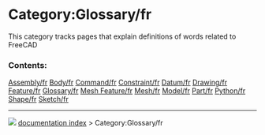 # Category:Glossary/fr
This category tracks pages that explain definitions of words related to FreeCAD

### Contents:

    
  [Assembly/fr](Assembly/fr.md)       [Body/fr](Body/fr.md)           [Command/fr](Command/fr.md)
  [Constraint/fr](Constraint/fr.md)   [Datum/fr](Datum/fr.md)         [Drawing/fr](Drawing/fr.md)
  [Feature/fr](Feature/fr.md)         [Glossary/fr](Glossary/fr.md)   [Mesh Feature/fr](Mesh_Feature/fr.md)
  [Mesh/fr](Mesh/fr.md)               [Model/fr](Model/fr.md)         [Part/fr](Part/fr.md)
  [Python/fr](Python/fr.md)           [Shape/fr](Shape/fr.md)         [Sketch/fr](Sketch/fr.md)



---
![](images/Right_arrow.png) [documentation index](../README.md) > Category:Glossary/fr
